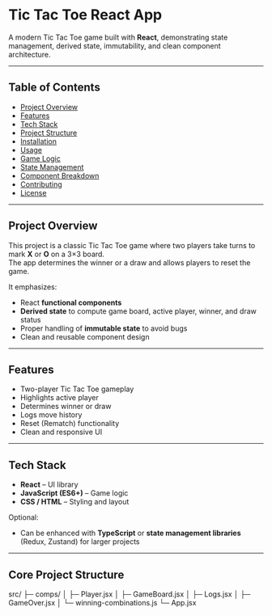 # Tic Tac Toe React App

A modern Tic Tac Toe game built with **React**, demonstrating state management, derived state, immutability, and clean component architecture.

---

## Table of Contents

- [Project Overview](#project-overview)  
- [Features](#features)  
- [Tech Stack](#tech-stack)  
- [Project Structure](#project-structure)  
- [Installation](#installation)  
- [Usage](#usage)  
- [Game Logic](#game-logic)  
- [State Management](#state-management)  
- [Component Breakdown](#component-breakdown)  
- [Contributing](#contributing)  
- [License](#license)

---

## Project Overview

This project is a classic Tic Tac Toe game where two players take turns to mark **X** or **O** on a 3×3 board.  
The app determines the winner or a draw and allows players to reset the game.

It emphasizes:

- React **functional components**
- **Derived state** to compute game board, active player, winner, and draw status
- Proper handling of **immutable state** to avoid bugs
- Clean and reusable component design

---

## Features

- Two-player Tic Tac Toe gameplay
- Highlights active player
- Determines winner or draw
- Logs move history
- Reset (Rematch) functionality
- Clean and responsive UI

---

## Tech Stack

- **React** – UI library  
- **JavaScript (ES6+)** – Game logic  
- **CSS / HTML** – Styling and layout  

Optional:

- Can be enhanced with **TypeScript** or **state management libraries** (Redux, Zustand) for larger projects

---

## Core Project Structure

src/
├─ comps/
│  ├─ Player.jsx
│  ├─ GameBoard.jsx
│  ├─ Logs.jsx
│  ├─ GameOver.jsx
│  └─ winning-combinations.js
└─ App.jsx
